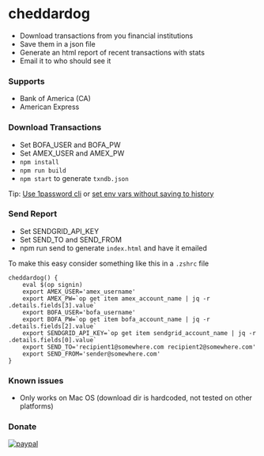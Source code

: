 # cheddardog

-   Download transactions from you financial institutions
-   Save them in a json file
-   Generate an html report of recent transactions with stats
-   Email it to who should see it

### Supports

-   Bank of America (CA)
-   American Express

### Download Transactions

-   Set BOFA_USER and BOFA_PW
-   Set AMEX_USER and AMEX_PW
-   `npm install`
-   `npm run build`
-   `npm start` to generate `txndb.json`

Tip: [Use 1password cli](https://support.1password.com/command-line/#appendix-session-management) or [set env vars without saving to history](https://www.google.com/search?rlz=1C5CHFA_enUS806US806&ei=LiMhXJXKIa7L0PEPnIyQiAM&q=run+command+without+saving+to+history+bash+zsh&oq=run+command+without+saving+to+history+bash+zsh&gs_l=psy-ab.3..35i39.4591.4949..5221...0.0..0.90.418.5......0....1..gws-wiz.......0i71j35i304i39.TG68M-kDrp4)

### Send Report

-   Set SENDGRID_API_KEY
-   Set SEND_TO and SEND_FROM
-   npm run send to generate `index.html` and have it emailed

To make this easy consider something like this in a `.zshrc` file

```
cheddardog() {
    eval $(op signin)
    export AMEX_USER='amex_username'
    export AMEX_PW=`op get item amex_account_name | jq -r .details.fields[3].value`
    export BOFA_USER='bofa_username'
    export BOFA_PW=`op get item bofa_account_name | jq -r .details.fields[2].value`
    export SENDGRID_API_KEY=`op get item sendgrid_account_name | jq -r .details.fields[0].value`
    export SEND_TO='recipient1@somewhere.com recipient2@somewhere.com'
    export SEND_FROM='sender@somewhere.com'
}
```

### Known issues

-   Only works on Mac OS (download dir is hardcoded, not tested on other platforms)

### Donate

[![paypal](https://www.paypalobjects.com/en_US/i/btn/btn_donateCC_LG.gif)](https://www.paypal.com/cgi-bin/webscr?cmd=_s-xclick&hosted_button_id=XUWGTGEM9TDPG&source=url)

